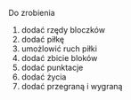 Do zrobienia

1. dodać rzędy bloczków
2. dodać piłkę
3. umożlowić ruch piłki
4. dodać zbicie bloków
5. dodać punktacje
6. dodać życia
7. dodać przegraną i wygraną

